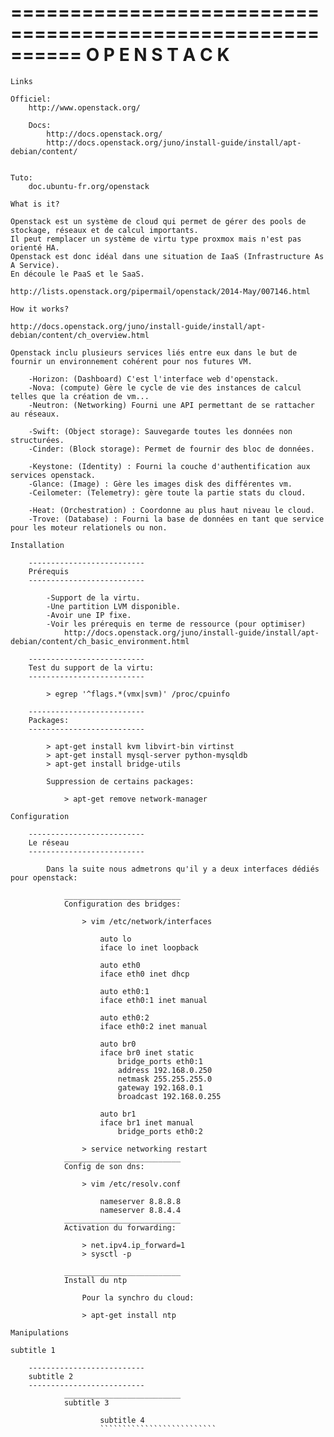 ==========================================================
                O P E N S T A C K
==========================================================

~~~~~~~~~~~~~~~~~~~~~~~~~~
Links
~~~~~~~~~~~~~~~~~~~~~~~~~~

    Officiel:
        http://www.openstack.org/

        Docs:
            http://docs.openstack.org/
            http://docs.openstack.org/juno/install-guide/install/apt-debian/content/


    Tuto:
        doc.ubuntu-fr.org/openstack

~~~~~~~~~~~~~~~~~~~~~~~~~~
What is it?
~~~~~~~~~~~~~~~~~~~~~~~~~~

    Openstack est un système de cloud qui permet de gérer des pools de stockage, réseaux et de calcul importants.
    Il peut remplacer un système de virtu type proxmox mais n'est pas orienté HA.
    Openstack est donc idéal dans une situation de IaaS (Infrastructure As A Service).
    En découle le PaaS et le SaaS.

    http://lists.openstack.org/pipermail/openstack/2014-May/007146.html

~~~~~~~~~~~~~~~~~~~~~~~~~~
How it works?
~~~~~~~~~~~~~~~~~~~~~~~~~~

    http://docs.openstack.org/juno/install-guide/install/apt-debian/content/ch_overview.html

    Openstack inclu plusieurs services liés entre eux dans le but de fournir un environnement cohérent pour nos futures VM.

        -Horizon: (Dashboard) C'est l'interface web d'openstack.
        -Nova: (compute) Gère le cycle de vie des instances de calcul telles que la création de vm... 
        -Neutron: (Networking) Fourni une API permettant de se rattacher au réseaux.

        -Swift: (Object storage): Sauvegarde toutes les données non structurées.
        -Cinder: (Block storage): Permet de fournir des bloc de données.

        -Keystone: (Identity) : Fourni la couche d'authentification aux services openstack.
        -Glance: (Image) : Gère les images disk des différentes vm.
        -Ceilometer: (Telemetry): gère toute la partie stats du cloud.

        -Heat: (Orchestration) : Coordonne au plus haut niveau le cloud.
        -Trove: (Database) : Fourni la base de données en tant que service pour les moteur relationels ou non.

~~~~~~~~~~~~~~~~~~~~~~~~~~
Installation
~~~~~~~~~~~~~~~~~~~~~~~~~~
        --------------------------
        Prérequis
        --------------------------

            -Support de la virtu.
            -Une partition LVM disponible.
            -Avoir une IP fixe.
            -Voir les prérequis en terme de ressource (pour optimiser)
                http://docs.openstack.org/juno/install-guide/install/apt-debian/content/ch_basic_environment.html

        --------------------------
        Test du support de la virtu:
        --------------------------

            > egrep '^flags.*(vmx|svm)' /proc/cpuinfo

        --------------------------
        Packages:
        --------------------------

            > apt-get install kvm libvirt-bin virtinst
            > apt-get install mysql-server python-mysqldb
            > apt-get install bridge-utils

            Suppression de certains packages:

                > apt-get remove network-manager


~~~~~~~~~~~~~~~~~~~~~~~~~~
Configuration
~~~~~~~~~~~~~~~~~~~~~~~~~~

        --------------------------
        Le réseau
        --------------------------

            Dans la suite nous admetrons qu'il y a deux interfaces dédiés pour openstack:

                __________________________
                Configuration des bridges:

                    > vim /etc/network/interfaces

                        auto lo
                        iface lo inet loopback

                        auto eth0
                        iface eth0 inet dhcp

                        auto eth0:1
                        iface eth0:1 inet manual

                        auto eth0:2
                        iface eth0:2 inet manual

                        auto br0
                        iface br0 inet static
                            bridge_ports eth0:1
                            address 192.168.0.250
                            netmask 255.255.255.0
                            gateway 192.168.0.1
                            broadcast 192.168.0.255

                        auto br1
                        iface br1 inet manual
                            bridge_ports eth0:2

                    > service networking restart
                __________________________
                Config de son dns:

                    > vim /etc/resolv.conf

                        nameserver 8.8.8.8
                        nameserver 8.8.4.4
                __________________________
                Activation du forwarding:

                    > net.ipv4.ip_forward=1
                    > sysctl -p

                __________________________
                Install du ntp

                    Pour la synchro du cloud:

                    > apt-get install ntp

~~~~~~~~~~~~~~~~~~~~~~~~~~
Manipulations
~~~~~~~~~~~~~~~~~~~~~~~~~~

~~~~~~~~~~~~~~~~~~~~~~~~~~
subtitle 1
~~~~~~~~~~~~~~~~~~~~~~~~~~

        --------------------------
        subtitle 2
        --------------------------
                __________________________
                subtitle 3

                        subtitle 4
                        ``````````````````````````
